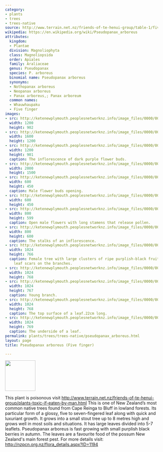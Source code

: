 ```yaml
---
category:
- plants
- trees
- trees-native
source: http://www.terrain.net.nz/friends-of-te-henui-group/table-1/five-finger.html
wikipedia: https://en.wikipedia.org/wiki/Pseudopanax_arboreus
attributes:
  kingdom:
  - Plantae
  division: Magnoliophyta
  class: Magnoliopsida
  order: Apiales
  family: Araliaceae
  genus: Pseudopanax
  species: P. arboreus
  binomial name: Pseudopanax arboreus
  synonyms:
  - Nothopanax arboreus
  - Neopanax arboreus
  - Panax arboreus,; Panax arboreum
  common names:
  - Whauwhaupaku
  - Five finger
images:
- src: http://ketenewplymouth.peoplesnetworknz.info/image_files/0000/0006/7144/Pseudopanax_arboreus__Five_finger__.JPG
  width: 1200
  height: 902
- src: http://ketenewplymouth.peoplesnetworknz.info/image_files/0000/0004/7709/Pseudopanex_arboreus__Five_Finger__Whauwhaupaku-002.JPG
  width: 1600
  height: 1200
- src: http://ketenewplymouth.peoplesnetworknz.info/image_files/0000/0004/7749/Pseudopanax_arboreus__Whauwhaupaku-001.JPG
  width: 1200
  height: 901
  caption: The inflorescence of dark purple flower buds.
- src: http://ketenewplymouth.peoplesnetworknz.info/image_files/0000/0006/2704/Pseudopanax_arboreus__Five_finger.JPG
  width: 2000
  height: 1500
- src: http://ketenewplymouth.peoplesnetworknz.info/image_files/0000/0006/2694/Pseudopanax_arboreus__Five_finger-003.JPG
  width: 600
  height: 450
  caption: Male flower buds opening.
- src: http://ketenewplymouth.peoplesnetworknz.info/image_files/0000/0006/2684/Pseudopanax_arboreus__Five_finger-001.JPG
  width: 600
  height: 450
- src: http://ketenewplymouth.peoplesnetworknz.info/image_files/0000/0006/2689/Pseudopanax_arboreus__Five_finger-002.JPG
  width: 800
  height: 599
  caption: Open male flowers with long stamens that release pollen.
- src: http://ketenewplymouth.peoplesnetworknz.info/image_files/0000/0006/2699/Pseudopanax_arboreus__Five_finger-004.JPG
  width: 800
  height: 600
  caption: The stalks of an inflorescence.
- src: http://ketenewplymouth.peoplesnetworknz.info/image_files/0000/0006/7004/Pseudopanax_arboreus__Fivefinger.JPG
  width: 1024
  height: 766
  caption: Female tree with large clusters of ripe purplish-black fruit. Notice the
    leaf scars on the branches.
- src: http://ketenewplymouth.peoplesnetworknz.info/image_files/0000/0004/7729/Pseudopanex_arboreus__Five_Finger__Whauwhaupaku-004.JPG
  width: 1024
  height: 768
- src: http://ketenewplymouth.peoplesnetworknz.info/image_files/0000/0004/7724/Pseudopanex_arboreus__Five_Finger__Whauwhaupaku-012.JPG
  width: 1024
  height: 767
  caption: Young branch.
- src: http://ketenewplymouth.peoplesnetworknz.info/image_files/0000/0006/7149/Pseudopanax_arboreus__Five_finger__-002.JPG
  width: 1024
  height: 768
  caption: The top surface of a leaf.22cm long.
- src: http://ketenewplymouth.peoplesnetworknz.info/image_files/0000/0004/7714/Pseudopanex_arboreus__Five_Finger__Whauwhaupaku-009.JPG
  width: 1024
  height: 769
  caption: The underside of a leaf.
permalink: plants/trees/trees-native/pseudopanax_arboreus.html
layout: page
title: Pseudopanax arboreus (Five finger)

---
```

<img src="/nz-flora-fauna/assets/images/Skull_and_crossbones.jpg" alt="" width="100" height="auto" />

This plant is poisonous visit <a href="friends-of-te-henui-group/plants-toxic-if-eaten-by-man.html" target="_blank">http://www.terrain.net.nz/friends-of-te-henui-group/plants-toxic-if-eaten-by-man.html</a>
This is one of New Zealand’s most common native trees found from Cape Reinga to Bluff in lowland forests. Its particular form of a glossy, five to seven-fingered leaf along with quick and luxuriant growth. It grows into a small stout tree up to 8 metres high and grows well in most soils and situations. 
It has large leaves divided into 5-7 leaflets. Pseudopanax arboreus is fast growing with small purplish black berries in autumn. The leaves are a favourite food of the possum New Zealand's main forest pest.
For more details visit: <a href="http://nzpcn.org.nz/flora_details.aspx?ID=1194" target="_blank">http://nzpcn.org.nz/flora_details.aspx?ID=1194</a>

